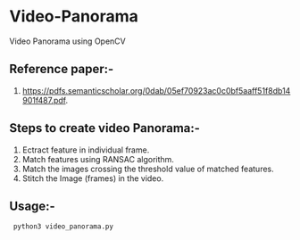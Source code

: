 # Video-Panorama
Video Panorama using OpenCV


## Reference paper:-

1. https://pdfs.semanticscholar.org/0dab/05ef70923ac0c0bf5aaff51f8db14901f487.pdf.  


## Steps to create video Panorama:-

1. Ectract feature in individual frame.  
2. Match features using RANSAC algorithm.  
3. Match the images crossing the threshold value of matched features.  
4. Stitch the Image (frames) in the video.  


## Usage:-  

<code> python3 video_panorama.py  </code>
